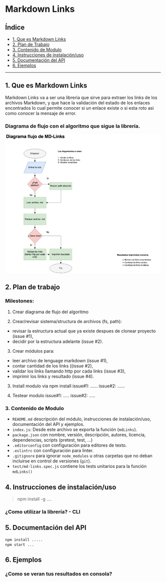 # Markdown Links

## Índice

* [1. Que es Markdown Links](#1-que-es-markdown-links)
* [2. Plan de Trabajo](#2-plan-de-trabajo)
* [3. Contenido de Modulo](#3-contenido-de-modulo)
* [4. Instrucciones de instalación/uso](#4-instrucciones-de-instalacion/uso)
* [5. Documentación del API](#5-documentacion-del-api)
* [6. Ejemplos](#6-ejemplos)

***

## 1. Que es Markdown Links

Markdown Links va a ser una libreria que sirve para extraer los links de los archivos Markdown, y que hace la validación del estado de los enlaces encontrados lo cual permite conocer si un enlace existe o si esta roto asi como conocer la mensaje de error.

### Diagrama de flujo con el algoritmo que sigue la librería.

![Diagrama.flujo](images/MD-Links.jpg)

## 2. Plan de trabajo

### Milestones:

1. Crear diagrama de flujo del algoritmo

2. Crear/revisar sistema/structura de archivos (fs, path):  
  
  - revisar la estructura actual que ya existe despues de clonear proyecto (issue #1),
  - decidir por la estructura adelante (issue #2).

3. Crear módulos para:
- leer archivo de lenguage markdown (issue #1), 
- contar cantidad de los links ((issue #2),
- validar los links llamando http por cada links (issue #3),
- imprimir los links y resultado (issue #4).

3. Install modulo via npm install
  issue#1: ......
  issue#2: ......

4. Testear modulo
  issue#1: .....
  issue#2: .....


### 3. Contenido de Modulo

* `README.md` descripción del módulo, instrucciones de instalación/uso, documentación del API y ejemplos. 
* `index.js`: Desde este archivo se exporta la función (`mdLinks`).
* `package.json` con nombre, versión, descripción, autores, licencia,   dependencias, scripts (pretest, test, ...)
* `.editorconfig` con configuración para editores de texto. 
* `.eslintrc` con configuración para linter. 
* `.gitignore` para ignorar `node_modules` u otras carpetas que no deban incluirse en control de versiones (`git`).
* `test/md-links.spec.js` contiene los tests unitarios para la función
  `mdLinks()`

## 4. Instrucciones de instalación/uso

>npm install -g ....

### ¿Como utilizar la librería? - CLI


## 5. Documentación del API 

```
npm install .....
npm start ...
```

## 6. Ejemplos



  ### ¿Como se veran tus resultados en consola?



